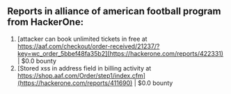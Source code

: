 ## Reports in alliance of american football program from HackerOne:
1. [attacker can book unlimited tickets in free at https://aaf.com/checkout/order-received/21237/?key=wc_order_5bbef48fa35b2](https://hackerone.com/reports/422331) | $0.0 bounty
2. [Stored xss in address field in billing activity at https://shop.aaf.com/Order/step1/index.cfm](https://hackerone.com/reports/411690) | $0.0 bounty